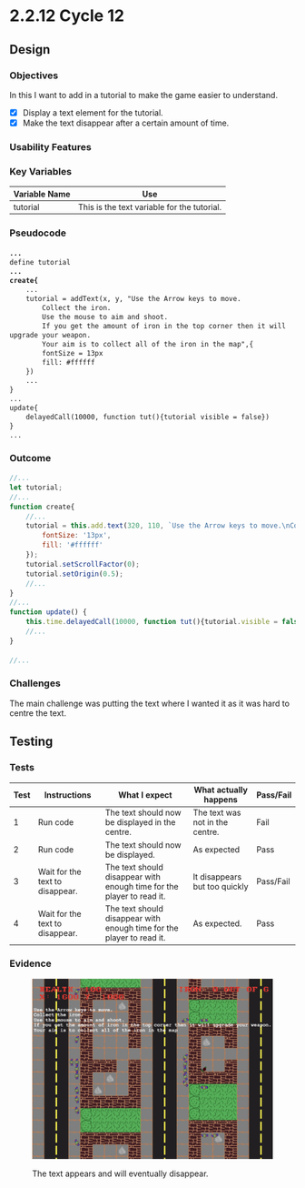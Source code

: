 # 2.2.12 Cycle 12

## Design

### Objectives

In this I want to add in a tutorial to make the game easier to understand.

* [x] Display a text element for the tutorial.
* [x] Make the text disappear after a certain amount of time.

### Usability Features

### Key Variables

| Variable Name | Use                                         |
| ------------- | ------------------------------------------- |
| tutorial      | This is the text variable for the tutorial. |

### Pseudocode

<pre><code><strong>...
</strong>define tutorial
<strong>...
</strong><strong>create{
</strong>    ...
    tutorial = addText(x, y, "Use the Arrow keys to move.
        Collect the iron.
        Use the mouse to aim and shoot.
        If you get the amount of iron in the top corner then it will upgrade your weapon.
        Your aim is to collect all of the iron in the map",{
        fontSize = 13px
        fill: #ffffff
    })
    ...
}
...
update{
    delayedCall(10000, function tut(){tutorial visible = false})
}
...</code></pre>

### Outcome

```javascript
//...
let tutorial;
//...
function create{
    //...
    tutorial = this.add.text(320, 110, `Use the Arrow keys to move.\nCollect the iron.\nUse the mouse to aim and shoot.\nIf you get the amount of iron in the top corner then it will upgrade your weapon.\nYour aim is to collect all of the iron in the map`, {
        fontSize: '13px',
        fill: '#ffffff'
    });
    tutorial.setScrollFactor(0);
    tutorial.setOrigin(0.5);
    //...
}
//...
function update() {
    this.time.delayedCall(10000, function tut(){tutorial.visible = false});
    //...
}

//...
```

### Challenges

The main challenge was putting the text where I wanted it as it was hard to centre the text.

## Testing

### Tests

| Test | Instructions                    | What I expect                                                         | What actually happens           | Pass/Fail |
| ---- | ------------------------------- | --------------------------------------------------------------------- | ------------------------------- | --------- |
| 1    | Run code                        | The text should now be displayed in the centre.                       | The text was not in the centre. | Fail      |
| 2    | Run code                        | The text should now be displayed.                                     | As expected                     | Pass      |
| 3    | Wait for the text to disappear. | The text should disappear with enough time for the player to read it. | It disappears but too quickly   | Pass/Fail |
| 4    | Wait for the text to disappear. | The text should disappear with enough time for the player to read it. | As expected.                    | Pass      |

### Evidence

<figure><img src="../.gitbook/assets/image (3).png" alt=""><figcaption><p>The text appears and will eventually disappear.</p></figcaption></figure>
